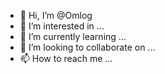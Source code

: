 - 👋 Hi, I’m @Omlog
- 👀 I’m interested in ...
- 🌱 I’m currently learning ...
- 💞️ I’m looking to collaborate on ...
- 📫 How to reach me ...

<!---
Omlog/Omlog is a ✨ special ✨ repository because its `README.md` (this file) appears on your GitHub profile.
You can click the Preview link to take a look at your changes.
--->
